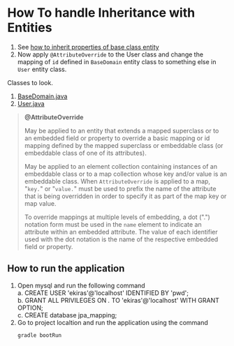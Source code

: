 # How To handle Inheritance with Entities

1. See [how to inherit properties of base class entity](https://github.com/ekiras/spring-boot/tree/master/data-jpa/inheritance/mapped-super-class)
2. Now apply `@AttributeOverride` to the User class and change the mapping of `id` defined in `BaseDomain` entity class to something else in `User` entity class.



Classes to look.  

1. [BaseDomain.java](https://github.com/ekiras/spring-boot/blob/master/data-jpa/inheritance/attribute-override/src/main/java/com/ekiras/domain/base/BaseDomain.java)  
2. [User.java](https://github.com/ekiras/spring-boot/blob/master/data-jpa/inheritance/attribute-override/src/main/java/com/ekiras/domain/User.java)  

> **@AttributeOverride**  
>   
>  May be applied to an entity that extends a mapped superclass or
>  to an embedded field or property to override a basic mapping or id
>  mapping defined by the mapped superclass or embeddable class (or
>  embeddable class of one of its attributes).   
>     
>   May be applied to an element collection containing instances of
>  an embeddable class or to a map collection whose key and/or value
>  is an embeddable class. When <code>AttributeOverride</code> is
>  applied to a map, "<code>key.</code>" or "<code>value.</code>" must
>  be used to prefix the name of the attribute that is being
>  overridden in order to specify it as part of the map key or map
>  value.  
>       
>  To override mappings at multiple levels of embedding, a dot (".")
>  notation form must be used in the <code>name</code> element to indicate an
>  attribute within an embedded attribute.  The value of each identifier
>  used with the dot notation is the name of the respective embedded
>  field or property.  


## How to run the application
1. Open mysql and run the following command  
   a.  CREATE USER 'ekiras'@'localhost' IDENTIFIED BY 'pwd';  
   b.  GRANT ALL PRIVILEGES ON *.* TO 'ekiras'@'localhost' WITH GRANT OPTION;  
   c.  CREATE database jpa_mapping;  
2. Go to project localtion and run the application using the command
   ```
   gradle bootRun
   ```
  
  
